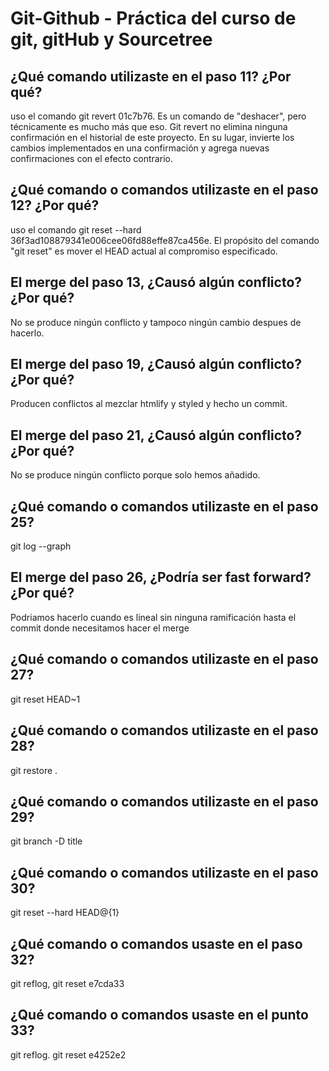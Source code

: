 # Git-Github - Práctica del curso de git, gitHub y Sourcetree

## ¿Qué comando utilizaste en el paso 11? ¿Por qué?

uso el comando git revert 01c7b76. Es un comando de "deshacer", pero técnicamente es mucho más que eso. Git revert no elimina ninguna confirmación en el historial de este proyecto. En su lugar, invierte los cambios implementados en una confirmación y agrega nuevas confirmaciones con el efecto contrario.

## ¿Qué comando o comandos utilizaste en el paso 12? ¿Por qué?

uso el comando git reset --hard 36f3ad108879341e006cee06fd88effe87ca456e. El propósito del comando "git reset" es mover el HEAD actual al compromiso especificado.

## El merge del paso 13, ¿Causó algún conflicto? ¿Por qué?

No se produce ningún conflicto y tampoco ningún cambio despues de hacerlo.

## El merge del paso 19, ¿Causó algún conflicto? ¿Por qué?

Producen conflictos al mezclar htmlify y styled y hecho un commit.

## El merge del paso 21, ¿Causó algún conflicto? ¿Por qué?

No se produce ningún conflicto porque solo hemos añadido.

## ¿Qué comando o comandos utilizaste en el paso 25?

git log --graph

## El merge del paso 26, ¿Podría ser fast forward? ¿Por qué?

Podriamos hacerlo cuando es lineal sin ninguna ramificación hasta el commit donde necesitamos hacer el merge

## ¿Qué comando o comandos utilizaste en el paso 27?

git reset HEAD~1

## ¿Qué comando o comandos utilizaste en el paso 28?

git restore .

## ¿Qué comando o comandos utilizaste en el paso 29?

git branch -D title

## ¿Qué comando o comandos utilizaste en el paso 30?

git reset --hard HEAD@{1}

## ¿Qué comando o comandos usaste en el paso 32?

git reflog, git reset e7cda33

## ¿Qué comando o comandos usaste en el punto 33?

git reflog. git reset e4252e2
